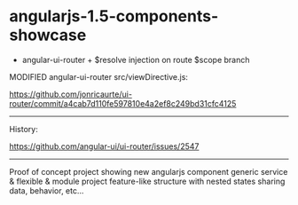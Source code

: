 # angularjs-1.5-components-showcase

- angular-ui-router + $resolve injection on route $scope branch

MODIFIED angular-ui-router src/viewDirective.js:

https://github.com/jonricaurte/ui-router/commit/a4cab7d110fe597810e4a2ef8c249bd31cfc4125

---

History:

https://github.com/angular-ui/ui-router/issues/2547

---

Proof of concept project showing new angularjs component generic service & flexible & module project feature-like structure with nested states sharing data, behavior, etc...
